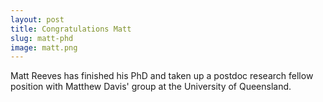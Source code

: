 ```yaml
---
layout: post
title: Congratulations Matt
slug: matt-phd
image: matt.png
---
```

Matt Reeves has finished his PhD and taken up a postdoc research fellow position with Matthew Davis' group at the University of Queensland.
